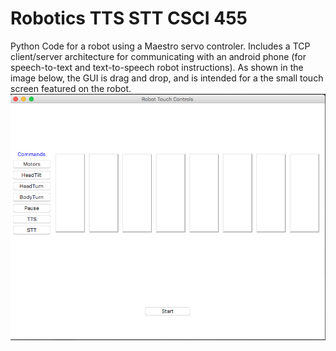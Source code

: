 # Robotics TTS STT CSCI 455
Python Code for a robot using a Maestro servo controler. Includes a TCP client/server architecture for communicating with an android phone (for speech-to-text and text-to-speech robot instructions).
As shown in the image below, the GUI is drag and drop, and is intended for a the small touch screen featured on the robot.
![alt text](https://github.com/sanchewy/RoboticsTTS/blob/TCPthreading/Screen%20Shot%202018-04-09%20at%203.09.05%20PM.png)

